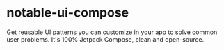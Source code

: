 # notable-ui-compose
Get reusable UI patterns you can customize in your app to solve common user problems. It's 100% Jetpack Compose, clean and open-source.
